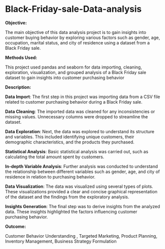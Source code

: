 # Black-Friday-sale-Data-analysis


**Objective:**


The main objective of this data analysis project is to gain insights into customer buying behavior by exploring various factors such as gender, age, occupation, marital status, and city of residence using a dataset from a Black Friday sale.


**Methods Used:**


This project used pandas and seaborn for data importing, cleaning, exploration, visualization, and grouped analysis of a Black Friday sale dataset to gain insights into customer purchasing behavior


**Description:**


**Data Import**: The first step in this project was importing data from a CSV file related to customer purchasing behavior during a Black Friday sale.

**Data Cleaning**: The imported data was cleaned for any inconsistencies or missing values. Unnecessary columns were dropped to streamline the dataset.

**Data Exploration**: Next, the data was explored to understand its structure and variables. This included identifying unique customers, their demographic characteristics, and the products they purchased.

**Statistical Analysis**: Basic statistical analysis was carried out, such as calculating the total amount spent by customers.

**In-depth Variable Analysis**: Further analysis was conducted to understand the relationship between different variables such as gender, age, and city of residence in relation to purchasing behavior.

**Data Visualization**: The data was visualized using several types of plots. These visualizations provided a clear and concise graphical representation of the dataset and the findings from the exploratory analysis.

**Insights Generation**: The final step was to derive insights from the analyzed data. These insights highlighted the factors influencing customer purchasing behavior.



**Outcome:** 

Customer Behavior Understanding , Targeted Marketing, Product Planning, Inventory Management, Business Strategy Formulation
